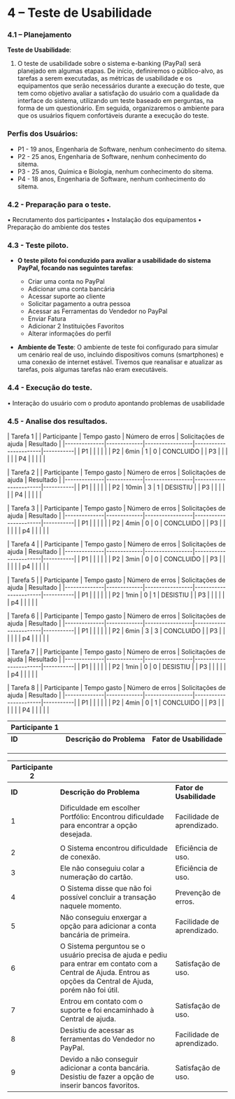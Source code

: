 # 4 – Teste de Usabilidade

### 4.1 – Planejamento
**Teste de Usabilidade**:
1.	O teste de usabilidade sobre o sistema e-banking (PayPal) será planejado em algumas etapas. De início, definiremos o público-alvo, as tarefas a serem executadas, as métricas de usabilidade e os equipamentos que serão necessários durante a execução do teste, que tem como objetivo avaliar a satisfação do usuário com a qualidade da interface do sistema, utilizando um teste baseado em perguntas, na forma de um questionário. Em seguida, organizaremos o ambiente para que os usuários fiquem confortáveis durante a execução do teste.

### Perfis dos Usuários:
- P1 - 19 anos, Engenharia de Software, nenhum conhecimento do sitema.
- P2 - 25 anos, Engenharia de Software, nenhum conhecimento do sitema.
- P3 - 25 anos, Química e Biologia, nenhum conhecimento do sitema.
- P4 - 18 anos, Engenharia de Software, nenhum conhecimento do sitema.

 ### 4.2 - Preparação para o teste.
•	Recrutamento dos participantes
•	Instalação dos equipamentos
•	Preparação do ambiente dos testes

### 4.3 - Teste piloto.
- **O teste piloto foi conduzido para avaliar a usabilidade do sistema PayPal, focando nas seguintes tarefas**:
  - Criar uma conta no PayPal
  - Adicionar uma conta bancária
  - Acessar suporte ao cliente
  - Solicitar pagamento a outra pessoa
  - Acessar as Ferramentas do Vendedor no PayPal
  - Enviar Fatura
  - Adicionar 2 Instituições Favoritos
  - Alterar informações do perfil

- **Ambiente de Teste**: O ambiente de teste foi configurado para simular um cenário real de uso, incluindo dispositivos comuns (smartphones) e uma conexão de internet estável. Tivemos que reanalisar e atualizar as tarefas, pois algumas tarefas não eram executáveis.


### 4.4 - Execução do teste.
•	Interação do usuário com o produto apontando problemas de usabilidade

### 4.5 - Analise dos resultados.
|                                    Tarefa 1                                      |
| Participante | Tempo gasto | Número de erros | Solicitações de ajuda | Resultado | 
|--------------|-------------|-----------------|-----------------------|-----------|
| P1           |             |                 |                       |           |
| P2           |     6min    |         1       |        0              | CONCLUIDO |
| P3           |             |                 |                       |           |
| P4           |             |                 |                       |           |

|                                    Tarefa 2                                      |
| Participante | Tempo gasto | Número de erros | Solicitações de ajuda | Resultado | 
|--------------|-------------|-----------------|-----------------------|-----------|
| P1           |             |                 |                       |           |
| P2           |     10min    |        3        |            1          | DESISTIU  |
| P3           |             |                 |                       |           |
| P4           |             |                 |                       |           |

|                                    Tarefa 3                                      |
| Participante | Tempo gasto | Número de erros | Solicitações de ajuda | Resultado | 
|--------------|-------------|-----------------|-----------------------|-----------|
| P1           |             |                 |                       |           |
| P2           |     4min    |         0       |           0           | CONCLUIDO |
| P3           |             |                 |                       |           |
| p4           |             |                 |                       |           |

|                                    Tarefa 4                                      |
| Participante | Tempo gasto | Número de erros | Solicitações de ajuda | Resultado | 
|--------------|-------------|-----------------|-----------------------|-----------|
| P1           |             |                 |                       |           |
| P2           |     3min    |        0        |           0           | CONCLUIDO |
| P3           |             |                 |                       |           |
| p4           |             |                 |                       |           |

|                                    Tarefa 5                                      |
| Participante | Tempo gasto | Número de erros | Solicitações de ajuda | Resultado | 
|--------------|-------------|-----------------|-----------------------|-----------|
| P1           |             |                 |                       |           |
| P2           |    1min     |        0        |          1            | DESISTIU  |
| P3           |             |                 |                       |           |
| p4           |             |                 |                       |           |

|                                    Tarefa 6                                      |
| Participante | Tempo gasto | Número de erros | Solicitações de ajuda | Resultado | 
|--------------|-------------|-----------------|-----------------------|-----------|
| P1           |             |                 |                       |           |
| P2           |     6min    |        3        |           3           | CONCLUIDO |
| P3           |             |                 |                       |           |
| p4           |             |                 |                       |           |

|                                    Tarefa 7                                      |
| Participante | Tempo gasto | Número de erros | Solicitações de ajuda | Resultado | 
|--------------|-------------|-----------------|-----------------------|-----------|
| P1           |             |                 |                       |           |
| P2           |    1min     |        0        |           0           | DESISTIU  |
| P3           |             |                 |                       |           |
| p4           |             |                 |                       |           |

|                                    Tarefa 8                                      |
| Participante | Tempo gasto | Número de erros | Solicitações de ajuda | Resultado | 
|--------------|-------------|-----------------|-----------------------|-----------|
| P1           |             |                 |                       |           |
| P2           |     4min    |         0       |            1          | CONCLUIDO |
| P3           |             |                 |                       |           |
| P4           |             |                 |                       |           |


| Participante 1 |                 |                         |
|----------------|-----------------|-------------------------|
| **ID**         | **Descrição do Problema** | **Fator de Usabilidade** |
|                |                 |                         |
|                |                 |                         |
|                |                 |                         |


| Participante 2 |                 |                         |
|----------------|-----------------|-------------------------|
| **ID**         | **Descrição do Problema** | **Fator de Usabilidade** |
|         1       |     Dificuldade em escolher Portfólio: Encontrou dificuldade para encontrar a opção desejada.        |                      Facilidade de aprendizado.   | 
|	      |                                               |                         |
|         2       |       O Sistema encontrou dificuldade de conexão.           |     Eficiência de uso.                    |
|          3      |         Ele não conseguiu colar a numeração do cartão.         |    Eficiência de uso.                     |
|          4    |  O Sistema disse que não foi possível concluir a transação naquele momento. |            Prevenção de erros.             |
|          5      |      Não conseguiu enxergar a opção para adicionar a conta bancária de primeira.            |          Facilidade de aprendizado.               |
|         6       |     O Sistema perguntou se o usuário precisa de ajuda e pediu para entrar em contato com a Central de Ajuda. Entrou as opções da Central de Ajuda, porém não foi útil.             |            Satisfação de uso.             |
|          7      |      Entrou em contato com o suporte e foi encaminhado à Central de ajuda.            |          Satisfação de uso.               |
|          8      |      Desistiu de acessar as ferramentas do Vendedor no PayPal.           |           Facilidade de aprendizado.              |
|          9      |         Devido a não conseguir adicionar a conta bancária. Desistiu de fazer a opção de inserir bancos favoritos.        |            Satisfação de uso.             |
